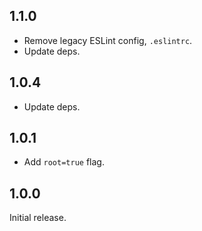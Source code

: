 ## 1.1.0

- Remove legacy ESLint config, `.eslintrc`.
- Update deps.

## 1.0.4

- Update deps.

## 1.0.1

- Add `root=true` flag.

## 1.0.0

Initial release.
